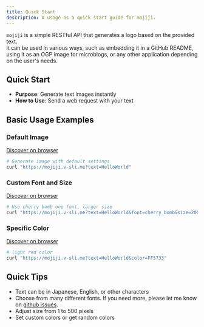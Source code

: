 ```yaml
---
title: Quick Start
description: A usage as a quick start guide for mojiji.
---
```


`mojiji` is a simple RESTful API that generates a logo based on the provided text.  
It can be used in various ways, such as embedding it in a GitHub README, using it as an OGP image for microblogs, or any other application depending on the user's needs.

## Quick Start

- **Purpose**: Generate text images instantly
- **How to Use**: Send a web request with your text

## Basic Usage Examples

### Default Image

[Discover on browser](https://mojiji.v-sli.me?text=HelloWorld)

```bash
# Generate image with default settings
curl "https://mojiji.v-sli.me?text=HelloWorld"
```

### Custom Font and Size

[Discover on browser](https://mojiji.v-sli.me?text=HelloWorld&font=cherry_bomb&size=200)

```bash
# Use cherry bomb one font, larger size
curl "https://mojiji.v-sli.me?text=HelloWorld&font=cherry_bomb&size=200"
```

### Specific Color

[Discover on browser](https://mojiji.v-sli.me?text=HelloWorld&color=FF5733)

```bash
# light red color
curl "https://mojiji.v-sli.me?text=HelloWorld&color=FF5733"
```

## Quick Tips

- Text can be in Japanese, English, or other characters
- Choose from many different fonts. If you need more, please let me know on [github issues](https://github.com/HidemaruOwO/mojiji/issues/new).
- Adjust size from 1 to 500 pixels
- Set custom colors or get random colors
